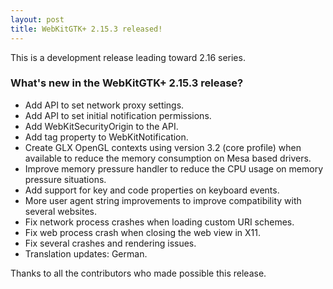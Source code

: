 ```yaml
---
layout: post
title: WebKitGTK+ 2.15.3 released!
---
```


This is a development release leading toward 2.16 series.

### What's new in the WebKitGTK+ 2.15.3 release?

 - Add API to set network proxy settings.
 - Add API to set initial notification permissions.
 - Add WebKitSecurityOrigin to the API.
 - Add tag property to WebKitNotification.
 - Create GLX OpenGL contexts using version 3.2 (core profile) when available to reduce the memory
   consumption on Mesa based drivers.
 - Improve memory pressure handler to reduce the CPU usage on memory pressure situations.
 - Add support for key and code properties on keyboard events.
 - More user agent string improvements to improve compatibility with several websites.
 - Fix network process crashes when loading custom URI schemes.
 - Fix web process crash when closing the web view in X11.
 - Fix several crashes and rendering issues.
 - Translation updates: German.

Thanks to all the contributors who made possible this release.